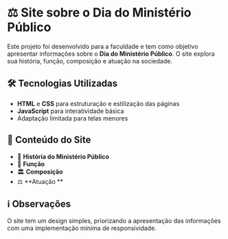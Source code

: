 # ⚖️ Site sobre o Dia do Ministério Público  

Este projeto foi desenvolvido para a faculdade e tem como objetivo apresentar informações sobre o **Dia do Ministério Público**. O site explora sua história, função, composição e atuação na sociedade.  

## 🛠️ Tecnologias Utilizadas  
- **HTML** e **CSS** para estruturação e estilização das páginas  
- **JavaScript** para interatividade básica  
- Adaptação limitada para telas menores  

## 📌 Conteúdo do Site  
- 📜 **História do Ministério Público**  
- 🎯 **Função**  
- 🏛️ **Composição**  
- ⚖️ **Atuação **  

## ℹ️ Observações  
O site tem um design simples, priorizando a apresentação das informações com uma implementação mínima de responsividade.  

